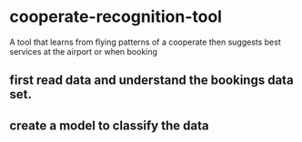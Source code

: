 # cooperate-recognition-tool
A tool that learns from flying patterns of a cooperate then suggests best services at the airport or when booking
## first read data and understand the bookings data set.
## create a model to classify the data
